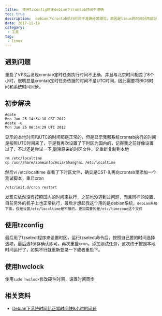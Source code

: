 ```yaml
---
title:  使用tzconfig修正debian下crontab时间不准确
toc: true
description:  debian下crontab执行时间不准确经常碰见，原因是linux的时间分两部分，一是系统时间，二是BIOS时间，使用tzconfig修正时间。
date: 2017-11-19
category: 
 - 工具
tag:
 - linux
---
```


## 遇到问题
重启了VPS后发现crontab定时任务执行时间不正确，并且与北京时间相差了8个小时，很明显是crontab定时任务依据的时间不是UTC时间，因此需要将BIOS时间和系统时间同步。

## 初步解决
```shell
#date
Mon Jun 25 14:34:18 CST 2012
#date -u
Mon Jun 25 06:34:29 UTC 2012
```


显示的本地时间和UTC的时间都是正常的，但是显示我那系统crontab执行的时间是按照UTC时间来了，于是我再次设置了下时区为国内的，记得我之前好像设置过了，不过还是尝试一下,删除原来的时区文件，又重新复制到本地

```shell
rm /etc/localtime
cp /usr/share/zoneinfo/Asia/Shanghai /etc/localtime
```


然后vi /etc/localtime 查看了下时区文件，确实是CST-8,再向crontab里添加一个测试脚本，重启cron
```shell
/etc/init.d/cron restart
```


发现它依然没有按照国内的时间来执行，之前也没遇到过问题，而且同样的设置，目前另外的机子上也正常执行，最后才想起我这个用的是debian系统，``debian系统下面，仅是设置/etc/localtime是不够的，更加需要的是/etc/timezone这个文件``

## 使用tzconfig

最后用了tzselect程序来设置时区，运行tzselect命令后，按照自己要的时间选择选项，最后选1保存确认即可。再次重启cron，添加测试任务，这次终于按照本地时间运行了，如果不行就重新登录一下或者重启下。

## 使用hwclock
使用``sudo hwclock``修改硬件时间，设置时间同步

## 相关资料

- [Debian下系统时间比正常时间快8小时的问题](https://www.tech1024.cn/reprint/1618.html)